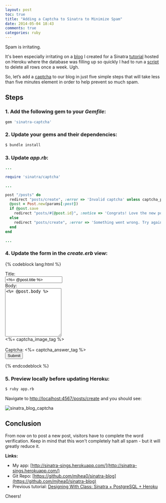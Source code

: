 ```yaml
---
layout: post
toc: true
title: "Adding a Captcha to Sinatra to Minimize Spam"
date: 2014-05-04 18:43
comments: true
categories: ruby
---
```


Spam is irritating.

It's been especially irritating on a [blog](http://sinatra-sings.herokuapp.com/) I created for a Sinatra [tutorial](http://mherman.org/blog/2013/06/08/designing-with-class-sinatra-plus-postgresql-plus-heroku) hosted on Heroku where the database was filling up so quickly I had to run a [script](https://github.com/mjhea0/sinatra-blog/blob/master/reset.rb) to delete all rows once a week. Ugh.

So, let’s add a [captcha](https://github.com/bmizerany/sinatra-captcha) to our blog in just five simple steps that will take less than five minutes element in order to help prevent so much spam.

## Steps

### 1. Add the following gem to your *Gemfile*:

``` ruby
gem 'sinatra-captcha'
```

### 2. Update your gems and their dependencies:

``` sh
$ bundle install
```

### 3. Update *app.rb*:

``` ruby
...

require 'sinatra/captcha'

...

post "/posts" do
  redirect "posts/create", :error => 'Invalid captcha' unless captcha_pass?
  @post = Post.new(params[:post])
  if @post.save
    redirect "posts/#{@post.id}", :notice => 'Congrats! Love the new post. (This message will disapear in 4 seconds.)'
  else
    redirect "posts/create", :error => 'Something went wrong. Try again. (This message will disapear in 4 seconds.)'
  end
end

...
```

### 4. Update the form in the *create.erb* view:

{% codeblock lang:html %}
<form action="/posts" method="post"role="form">
<div class="form-group">
  <label for="post_title">Title:</label>
  <br>
  <input id="post_title" class="form-control" name="post[title]" type="text" value="<%= @post.title %>" style="width=90%"/>
</div>
<div class="form-group">
  <label for="post_body">Body:</label>
  <br>
  <textarea id="post_body" name="post[body]" class="form-control" rows="10"><%= @post.body %></textarea>
  <br>
  <div><%= captcha_image_tag %></div>
  <br>
  <label>Captcha:</label>
  <%= captcha_answer_tag %>
</div>
<button type="submit" class="btn btn-success">Submit</button>
<br>
</form>
{% endcodeblock %}

### 5. Preview locally before updating Heroku:

``` sh
$ ruby app.rb
```

Navigate to [http://localhost:4567/posts/create](http://localhost:4567/posts/create) and you should see:

![sinatra_blog_captcha](https://raw.githubusercontent.com/mjhea0/sinatra-blog/master/sinatra_blog_captcha.png)

## Conclusion

From now on to post a new post, visitors have to complete the word verification. Keep in mind that this won't completely halt all spam - but it will greatly reduce it.

**Links:**

- My app: [http://sinatra-sings.herokuapp.com/](http://sinatra-sings.herokuapp.com/)
- Git Repo: [https://github.com/mjhea0/sinatra-blog](https://github.com/mjhea0/sinatra-blog)
- Previous tutorial: [Designing With Class: Sinatra + PostgreSQL + Heroku](http://mherman.org/blog/2013/06/08/designing-with-class-sinatra-plus-postgresql-plus-heroku/#.U2bp4K1dWYU)


Cheers!